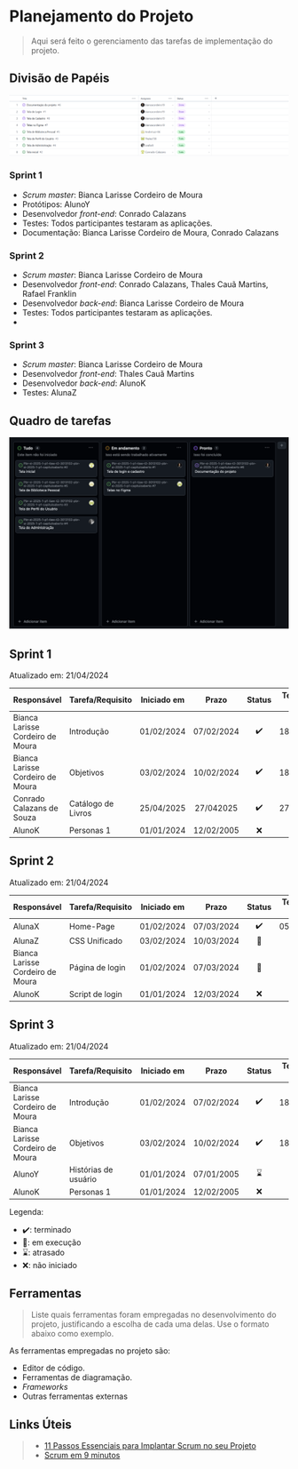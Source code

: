 # Planejamento do Projeto

> Aqui será feito o gerenciamento das tarefas de implementação do projeto.

## Divisão de Papéis
<img src="/docs/images-projeto/divisao_papeis.png" alt="Divisão de Papéis">

  
### Sprint 1
- _Scrum master_: Bianca Larisse Cordeiro de Moura
- Protótipos: AlunoY
- Desenvolvedor _front-end_: Conrado Calazans
- Testes: Todos participantes testaram as aplicações.
- Documentação: Bianca Larisse Cordeiro de Moura, Conrado Calazans

### Sprint 2
- _Scrum master_: Bianca Larisse Cordeiro de Moura
- Desenvolvedor _front-end_: Conrado Calazans, Thales Cauã Martins, Rafael Franklin
- Desenvolvedor _back-end_: Bianca Larisse Cordeiro de Moura
- Testes: Todos participantes testaram as aplicações.
- 
### Sprint 3
- _Scrum master_: Bianca Larisse Cordeiro de Moura
- Desenvolvedor _front-end_: Thales Cauã Martins 
- Desenvolvedor _back-end_: AlunoK
- Testes: AlunaZ

  
## Quadro de tarefas
<img src="/docs/images-projeto/quadro_tarefas.png" alt="Quadro de Tarefas">



## Sprint 1

Atualizado em: 21/04/2024

| Responsável   | Tarefa/Requisito | Iniciado em    | Prazo      | Status | Terminado em    |
| :----         |    :----         |      :----:    | :----:     | :----: | :----:          |
| Bianca Larisse Cordeiro de Moura        | Introdução | 01/02/2024     | 07/02/2024 | ✔️    | 18/04/2025      |
| Bianca Larisse Cordeiro de Moura        | Objetivos    | 03/02/2024     | 10/02/2024 | ✔️    |  18/04/2025  |
| Conrado Calazans de Souza  | Catálogo de Livros  | 25/04/2025     | 27/042025 | ✔️     |  27/04/2025   |
| AlunoK        | Personas 1  |    01/01/2024        | 12/02/2005 | ❌    |       |

## Sprint 2

Atualizado em: 21/04/2024

| Responsável   | Tarefa/Requisito | Iniciado em    | Prazo      | Status | Terminado em    |
| :----         |    :----         |      :----:    | :----:     | :----: | :----:          |
| AlunaX        | Home-Page        | 01/02/2024     | 07/03/2024 | ✔️    | 05/01/2005      |
| AlunaZ        | CSS Unificado    | 03/02/2024     | 10/03/2024 | 📝    |                 |
| Bianca Larisse Cordeiro de Moura        | Página de login  | 01/02/2024     | 07/03/2024 | 📝     |                 |
| AlunoK        | Script de login  |  01/01/2024    | 12/03/2024 | ❌    |       |

## Sprint 3

Atualizado em: 21/04/2024

| Responsável   | Tarefa/Requisito | Iniciado em    | Prazo      | Status | Terminado em    |
| :----         |    :----         |      :----:    | :----:     | :----: | :----:          |
| Bianca Larisse Cordeiro de Moura        | Introdução | 01/02/2024     | 07/02/2024 | ✔️    | 18/04/2025      |
| Bianca Larisse Cordeiro de Moura        | Objetivos    | 03/02/2024     | 10/02/2024 | ✔️    | 18/04/2025   |
| AlunoY        | Histórias de usuário  | 01/01/2024     | 07/01/2005 | ⌛     |                 |
| AlunoK        | Personas 1  |    01/01/2024        | 12/02/2005 | ❌    |       |

Legenda:
- ✔️: terminado
- 📝: em execução
- ⌛: atrasado
- ❌: não iniciado

## Ferramentas

> Liste quais ferramentas foram empregadas no desenvolvimento do  projeto, justificando a escolha de cada uma delas. Use o formato abaixo como exemplo.

As ferramentas empregadas no projeto são:

- Editor de código.
- Ferramentas de diagramação.
- <em>Frameworks</em> 
- Outras ferramentas externas


## Links Úteis
> - [11 Passos Essenciais para Implantar Scrum no seu Projeto](https://mindmaster.com.br/scrum-11-passos/)
> - [Scrum em 9 minutos](https://www.youtube.com/watch?v=XfvQWnRgxG0)


